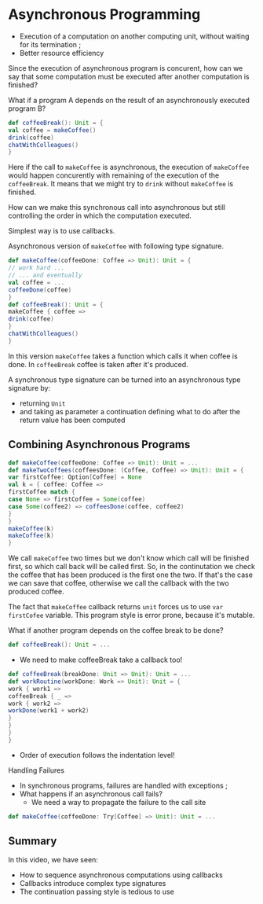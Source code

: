 # Asynchronous Programming

* Execution of a computation on another computing unit, without waiting for its termination ;
* Better resource efficiency

Since the execution of asynchronous program is concurent, how can we say that some computation must be executed after another computation is finished?



What if a program A depends on the result of an asynchronously executed program B?
```scala
def coffeeBreak(): Unit = {
val coffee = makeCoffee()
drink(coffee)
chatWithColleagues()
}

```

Here if the call to `makeCoffee` is asynchronous, the execution of `makeCoffee` would happen concurently with remaining of the execution of the `coffeeBreak`. It means that we might try to `drink` without `makeCoffee` is finished.

How can we make this synchronous call into asynchronous but still controlling the order in which the computation executed. 

Simplest way is to use callbacks. 

Asynchronous version of `makeCoffee` with following type signature.

```scala
def makeCoffee(coffeeDone: Coffee => Unit): Unit = {
// work hard ...
// ... and eventually
val coffee = ...
coffeeDone(coffee)
}
def coffeeBreak(): Unit = {
makeCoffee { coffee =>
drink(coffee)
}
chatWithColleagues()
}
```

In this version `makeCoffee` takes a function which calls it when coffee is done. In `coffeeBreak` coffee is taken after it's produced.

A synchronous type signature can be turned into an asynchronous type
signature by:
* returning `Unit`
* and taking as parameter a continuation defining what to do after the return value has been computed

## Combining Asynchronous Programs

```scala
def makeCoffee(coffeeDone: Coffee => Unit): Unit = ...
def makeTwoCoffees(coffeesDone: (Coffee, Coffee) => Unit): Unit = {
var firstCoffee: Option[Coffee] = None
val k = { coffee: Coffee =>
firstCoffee match {
case None => firstCoffee = Some(coffee)
case Some(coffee2) => coffeesDone(coffee, coffee2)
}
}
makeCoffee(k)
makeCoffee(k)
}
```

We call `makeCoffee` two times but we don't know which call will be finished first, so which call back will be called first. So, in the continutation we check the coffee that has been produced is the first one the two. If that's the case we can save that coffee, otherwise we call the callback with the two produced coffee.

The fact that `makeCoffee` callback returns `unit` forces us to use `var firstCofee` variable.
This program style is error prone, because it's mutable.


What if another program depends on the coffee break to be done?

```scala
def coffeeBreak(): Unit = ...
```
* We need to make coffeeBreak take a callback too!

```scala
def coffeeBreak(breakDone: Unit => Unit): Unit = ...
def workRoutine(workDone: Work => Unit): Unit = {
work { work1 =>
coffeeBreak { _ =>
work { work2 =>
workDone(work1 + work2)
}
}
}
}
```
* Order of execution follows the indentation level!

Handling Failures

* In synchronous programs, failures are handled with exceptions ;
* What happens if an asynchronous call fails?
    * We need a way to propagate the failure to the call site


```scala
def makeCoffee(coffeeDone: Try[Coffee] => Unit): Unit = ...
```

## Summary

In this video, we have seen:

* How to sequence asynchronous computations using callbacks
* Callbacks introduce complex type signatures
* The continuation passing style is tedious to use


```scala

```
